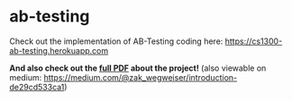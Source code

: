 # ab-testing

Check out the implementation of AB-Testing coding here:
https://cs1300-ab-testing.herokuapp.com

**And also check out the [full PDF](./ABTest-Project.pdf) about the project!**
(also viewable on medium: https://medium.com/@zak_wegweiser/introduction-de29cd533ca1)
